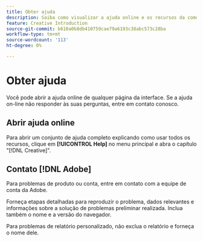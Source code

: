 ```yaml
---
title: Obter ajuda
description: Saiba como visualizar a ajuda online e os recursos da comunidade e como obter suporte técnico.
feature: Creative Introduction
source-git-commit: b610a0b8db410759cae79a6193c38abc573c28ba
workflow-type: tm+mt
source-wordcount: '113'
ht-degree: 0%

---
```


# Obter ajuda

<!-- Can remove this page when we move this into DSP help -->

Você pode abrir a ajuda online de qualquer página da interface. Se a ajuda on-line não responder às suas perguntas, entre em contato conosco.

## Abrir ajuda online

Para abrir um conjunto de ajuda completo explicando como usar todos os recursos, clique em **[!UICONTROL Help]** no menu principal e abra o capítulo &quot;[!DNL Creative]&quot;.

<!--
## Ask the Adobe Advertising community

Look for answers to your questions in the [Adobe Advertising community forums](https://experienceleaguecommunities.adobe.com/t5/adobe-advertising/ct-p/adobe-advertising-cloud-community?profile.language=pt).
-->

## Contato [!DNL Adobe]

Para problemas de produto ou conta, entre em contato com a equipe de conta da Adobe.

Forneça etapas detalhadas para reproduzir o problema, dados relevantes e informações sobre a solução de problemas preliminar realizada. Inclua também o nome e a versão do navegador.

Para problemas de relatório personalizado, não exclua o relatório e forneça o nome dele.
